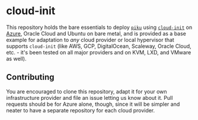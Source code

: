 # cloud-init

This repository holds the bare essentials to deploy [`piku`][piku] using [`cloud-init`][ci] on [Azure][az], Oracle Cloud and Ubuntu on bare metal, and is provided as a base example for adaptation to _any_ cloud provider or local hypervisor that supports `cloud-init` (like AWS, GCP, DigitalOcean, Scaleway, Oracle Cloud, etc. - it's been tested on all major providers and on KVM, LXD, and VMware as well).

## Contributing

You are encouraged to clone this repository, adapt it for your own infrastructure provider and file an issue letting us know about it. Pull requests should be for Azure alone, though, since it will be simpler and neater to have a separate repository for each cloud provider.

[az]: http://azure.microsoft.com/
[azcli]: https://docs.microsoft.com/en-us/cli/azure/install-azure-cli
[piku]: https://github.com/piku
[ci]: https://cloudinit.readthedocs.io
